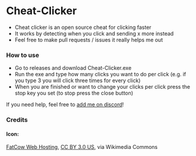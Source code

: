 # Cheat-Clicker
- Cheat clicker is an open source cheat for clicking faster
- It works by detecting when you click and sending x more instead
- Feel free to make pull requests / issues it really helps me out

### How to use
- Go to releases and download Cheat-Clicker.exe
- Run the exe and type how many clicks you want to do per click (e.g. if you type 3 you will click three times for every click)
- When you are finished or want to change your clicks per click press the stop key you set (to stop press the close button)

If you need help, feel free to [add me on discord](https://discordapp.com/users/467230314268196898)!

### Credits
#### Icon:
[FatCow Web Hosting](https://commons.wikimedia.org/wiki/File:Farm-Fresh_mouse_select_left.png#/media/File:Farm-Fresh_mouse_select_left.png), [CC BY 3.0 US](https://creativecommons.org/licenses/by/3.0/us/deed.en), via Wikimedia Commons
